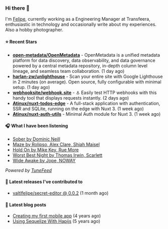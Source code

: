 ### Hi there 👋

I'm [Felipe](https://felipevm.com), currently working as a Engineering Manager at Transfeera, enthusiastic in technology and occasionally write about my experiences. Also a hobby photographer.

#### ⭐ Recent Stars
- **[open-metadata/OpenMetadata](https://github.com/open-metadata/OpenMetadata)** - OpenMetadata is a unified metadata platform for data discovery, data observability, and data governance powered by a central metadata repository, in-depth column level lineage, and seamless team collaboration. (1 day ago)
- **[harlan-zw/unlighthouse](https://github.com/harlan-zw/unlighthouse)** - Scan your entire site with Google Lighthouse in 2 minutes (on average). Open source, fully configurable with minimal setup. (1 day ago)
- **[webhooksite/webhook.site](https://github.com/webhooksite/webhook.site)** - ⚓️ Easily test HTTP webhooks with this handy tool that displays requests instantly. (2 days ago)
- **[Atinux/nuxt-todos-edge](https://github.com/Atinux/nuxt-todos-edge)** - A full-stack application with authentication, SSR and SQLite, running on the edge with Nuxt 3. (1 week ago)
- **[Atinux/nuxt-auth-utils](https://github.com/Atinux/nuxt-auth-utils)** - Minimal Auth module for Nuxt 3. (1 week ago)

#### 🎧 What I have been listening
- [Sober by Dominic Neill](https://open.spotify.com/track/6Ymv5LdoC3IFBcIhSurQHj)
- [Maze by Rolipso, Alex Clare, Shiah Maisel](https://open.spotify.com/track/5BMuIMRF9Ts9SFsgpUEpIX)
- [Hold On by Mike Key, Rue More](https://open.spotify.com/track/2fnuh8NPfCoYBz9zyMJP2o)
- [Worst Best Night by Thomas Irwin, Scarlett](https://open.spotify.com/track/6I4t6uevbEMtblXM26hX7z)
- [Wide Awake by Jope, NOWAY](https://open.spotify.com/track/0YUsOPqMjVOmDwwpfTCWeb)

_Powered by [TuneFeed](https://tunefeed.app?ref=valtlfelipe-gh-profile)_ 

#### 🚀 Latest releases I've contributed to


- [valtlfelipe/secret-editor @ 0.0.2](https://github.com/valtlfelipe/secret-editor/releases/tag/0.0.2) (1 month ago)

#### 📄 Latest blog posts
- [Creating my first mobile app](https://felipevm.com/posts/creating-my-first-mobile-app/) (4 years ago)
- [Using Sequelize With Hapijs](https://felipevm.com/posts/using-sequelize-with-hapijs/) (5 years ago)

